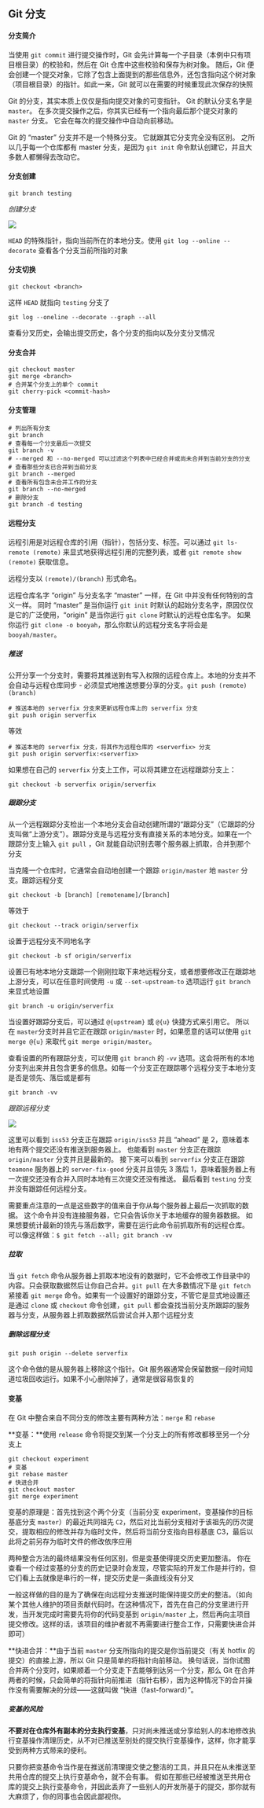 ## Git 分支

#### 分支简介

当使用 `git commit` 进行提交操作时，Git 会先计算每一个子目录（本例中只有项目根目录）的校验和，然后在 Git 仓库中这些校验和保存为树对象。 随后，Git 便会创建一个提交对象，它除了包含上面提到的那些信息外，还包含指向这个树对象（项目根目录）的指针。如此一来，Git 就可以在需要的时候重现此次保存的快照

Git 的分支，其实本质上仅仅是指向提交对象的可变指针。 Git 的默认分支名字是 `master`。 在多次提交操作之后，你其实已经有一个指向最后那个提交对象的 `master` 分支。 它会在每次的提交操作中自动向前移动。

Git 的 “master” 分支并不是一个特殊分支。 它就跟其它分支完全没有区别。 之所以几乎每一个仓库都有 master 分支，是因为 `git init` 命令默认创建它，并且大多数人都懒得去改动它。

#### 分支创建

```shell
git branch testing
```

*创建分支*

![](Images/创建分支.png)

`HEAD` 的特殊指针，指向当前所在的本地分支。使用 `git log --online --decorate` 查看各个分支当前所指的对象

#### 分支切换

```shell
git checkout <branch>
```

这样 `HEAD` 就指向 `testing` 分支了

```shell
git log --oneline --decorate --graph --all
```

查看分叉历史，会输出提交历史，各个分支的指向以及分支分叉情况

#### 分支合并

```shell
git checkout master
git merge <branch>
# 合并某个分支上的单个 commit
git cherry-pick <commit-hash>
```

#### 分支管理

```shell
# 列出所有分支
git branch
# 查看每一个分支最后一次提交
git branch -v
# --merged 和 --no-merged 可以过滤这个列表中已经合并或尚未合并到当前分支的分支
# 查看那些分支已合并到当前分支
git branch --merged
# 查看所有包含未合并工作的分支
git branch --no-merged
# 删除分支
git branch -d testing
```

#### 远程分支

远程引用是对远程仓库的引用（指针），包括分支、标签。可以通过 `git ls-remote (remote)` 来显式地获得远程引用的完整列表，或者 `git remote show (remote)` 获取信息。

远程分支以 `(remote)/(branch)` 形式命名。

远程仓库名字 “origin” 与分支名字 “master” 一样，在 Git 中并没有任何特别的含义一样。 同时 “master” 是当你运行 `git init` 时默认的起始分支名字，原因仅仅是它的广泛使用，“origin” 是当你运行 `git clone` 时默认的远程仓库名字。 如果你运行 `git clone -o booyah`，那么你默认的远程分支名字将会是 `booyah/master`。

##### 推送

公开分享一个分支时，需要将其推送到有写入权限的远程仓库上。本地的分支并不会自动与远程仓库同步 - 必须显式地推送想要分享的分支。`git push (remote) (branch)`

```shell
# 推送本地的 serverfix 分支来更新远程仓库上的 serverfix 分支
git push origin serverfix
```

等效

```shell
# 推送本地的 serverfix 分支，将其作为远程仓库的 <serverfix> 分支
git push origin serverfix:<serverfix>
```

如果想在自己的 `serverfix` 分支上工作，可以将其建立在远程跟踪分支上：

```shell
git checkout -b serverfix origin/serverfix
```

##### 跟踪分支

从一个远程跟踪分支检出一个本地分支会自动创建所谓的“跟踪分支”（它跟踪的分支叫做“上游分支”）。跟踪分支是与远程分支有直接关系的本地分支。如果在一个跟踪分支上输入 `git pull` ，Git 就能自动识别去哪个服务器上抓取，合并到那个分支

当克隆一个仓库时，它通常会自动地创建一个跟踪 `origin/master` 地 `master` 分支。跟踪远程分支

```shell
git checkout -b [branch] [remotename]/[branch]
```

等效于

```shell
git checkout --track origin/serverfix
```

设置于远程分支不同地名字

```shell
git checkout -b sf origin/serverfix
```

设置已有地本地分支跟踪一个刚刚拉取下来地远程分支，或者想要修改正在跟踪地上游分支，可以在任意时间使用 `-u` 或 `--set-upstream-to` 选项运行 `git branch` 来显式地设置

```shell
git branch -u origin/serverfix
```

当设置好跟踪分支后，可以通过 `@{upstream}` 或 `@{u}` 快捷方式来引用它。 所以在 `master`分支时并且它正在跟踪 `origin/master` 时，如果愿意的话可以使用 `git merge @{u}` 来取代 `git merge origin/master`。

查看设置的所有跟踪分支，可以使用 `git branch` 的 `-vv` 选项。这会将所有的本地分支列出来并且包含更多的信息。如每一个分支正在跟踪哪个远程分支于本地分支是否是领先、落后或是都有

```shell
git branch -vv
```

*跟踪远程分支*

![](Images/跟踪远程分支.png)

这里可以看到 `iss53` 分支正在跟踪 `origin/iss53` 并且 “ahead” 是 2，意味着本地有两个提交还没有推送到服务器上。 也能看到 `master` 分支正在跟踪 `origin/master` 分支并且是最新的。 接下来可以看到 `serverfix` 分支正在跟踪 `teamone` 服务器上的 `server-fix-good` 分支并且领先 3 落后 1，意味着服务器上有一次提交还没有合并入同时本地有三次提交还没有推送。 最后看到 `testing` 分支并没有跟踪任何远程分支。

需要重点注意的一点是这些数字的值来自于你从每个服务器上最后一次抓取的数据。 这个命令并没有连接服务器，它只会告诉你关于本地缓存的服务器数据。 如果想要统计最新的领先与落后数字，需要在运行此命令前抓取所有的远程仓库。 可以像这样做：`$ git fetch --all; git branch -vv`

##### 拉取

当 `git fetch` 命令从服务器上抓取本地没有的数据时，它不会修改工作目录中的内容。只会获取数据然后让你自己合并。`git pull` 在大多数情况下是 `git fetch` 紧接着 `git merge` 命令。如果有一个设置好的跟踪分支，不管它是显式地设置还是通过 `clone` 或 `checkout` 命令创建，`git pull` 都会查找当前分支所跟踪的服务器与分支，从服务器上抓取数据然后尝试合并入那个远程分支

##### 删除远程分支

```shell
git push origin --delete serverfix
```

这个命令做的是从服务器上移除这个指针。Git 服务器通常会保留数据一段时间知道垃圾回收运行。如果不小心删除掉了，通常是很容易恢复的

#### 变基

在 Git 中整合来自不同分支的修改主要有两种方法：`merge` 和 `rebase` 

**变基：**使用 `release` 命令将提交到某一个分支上的所有修改都移至另一个分支上

```shell
git checkout experiment
# 变基
git rebase master
# 快进合并
git checkout master
git merge experiment
```

变基的原理是：首先找到这个两个分支（当前分支 experiment，变基操作的目标基底分支 `master`）的最近共同祖先 `C2`，然后对比当前分支相对于该祖先的历次提交，提取相应的修改并存为临时文件，然后将当前分支指向目标基底 C3，最后以此将之前另存为临时文件的修改依序应用

两种整合方法的最终结果没有任何区别，但是变基使得提交历史更加整洁。 你在查看一个经过变基的分支的历史记录时会发现，尽管实际的开发工作是并行的，但它们看上去就像是串行的一样，提交历史是一条直线没有分叉

一般这样做的目的是为了确保在向远程分支推送时能保持提交历史的整洁。（如向某个其他人维护的项目贡献代码时。在这种情况下，首先在自己的分支里进行开发，当开发完成时需要先将你的代码变基到 `origin/master` 上，然后再向主项目提交修改。这样的话，该项目的维护者就不再需要进行整合工作，只需要快进合并即可）

**快进合并：**由于当前 `master` 分支所指向的提交是你当前提交（有关 hotfix 的提交）的直接上游，所以 Git 只是简单的将指针向前移动。 换句话说，当你试图合并两个分支时，如果顺着一个分支走下去能够到达另一个分支，那么 Git 在合并两者的时候，只会简单的将指针向前推进（指针右移），因为这种情况下的合并操作没有需要解决的分歧——这就叫做 “快进（fast-forward）”。

##### 变基的风险

**不要对在仓库外有副本的分支执行变基**，只对尚未推送或分享给别人的本地修改执行变基操作清理历史，从不对已推送至别处的提交执行变基操作，这样，你才能享受到两种方式带来的便利。

只要你把变基命令当作是在推送前清理提交使之整洁的工具，并且只在从未推送至共用仓库的提交上执行变基命令，就不会有事。 假如在那些已经被推送至共用仓库的提交上执行变基命令，并因此丢弃了一些别人的开发所基于的提交，那你就有大麻烦了，你的同事也会因此鄙视你。

